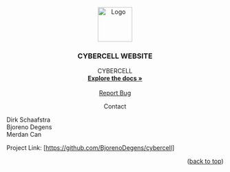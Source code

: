<a name="readme-top"></a>
<br />

<div align="center">
  <a href="https://github.com/BjorenoDegens/cybercell">
    <img src="https://cdn.discordapp.com/attachments/885052315923525702/1171728007593996308/C.png?ex=655dbbbe&is=654b46be&hm=0413a74f27d6bd67a388664ce6834512562b7bc17077c410e8ad12da2265c5a0&" alt="Logo" width="80" height="80">
  </a>
<h3 align="center">CYBERCELL WEBSITE</h3>
  <p align="center">
    CYBERCELL
    <br />
    <a href="https://github.com/BjorenoDegens/cybercell"><strong>Explore the docs »</strong></a>
    <br />
    <br />
    <a href="https://github.com/BjorenoDegens/cybercel/issues">Report Bug</a>
  </p>
</div>

<div align="center" font-size="12">
  Contact
</div>

Dirk Schaafstra <br>
Bjoreno Degens <br>
Merdan Can

Project Link: [https://github.com/BjorenoDegens/cybercell]

<p align="right">(<a href="#readme-top">back to top</a>)</p>

